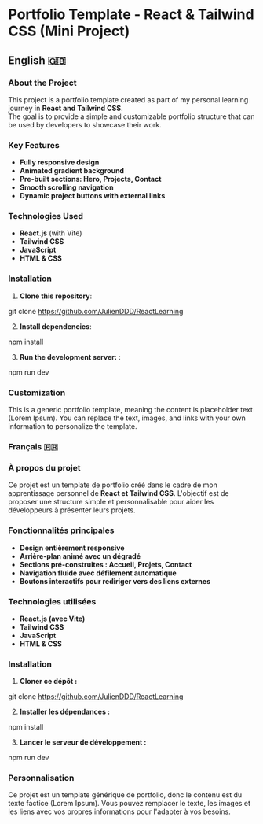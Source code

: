 # Portfolio Template - React & Tailwind CSS (Mini Project)

## English 🇬🇧

###  About the Project
This project is a portfolio template created as part of my personal learning journey in **React and Tailwind CSS**.  
The goal is to provide a simple and customizable portfolio structure that can be used by developers to showcase their work.

###  Key Features
- **Fully responsive design**
- **Animated gradient background**
- **Pre-built sections: Hero, Projects, Contact**
- **Smooth scrolling navigation**
- **Dynamic project buttons with external links**

###  Technologies Used
- **React.js** (with Vite)
- **Tailwind CSS**
- **JavaScript**
- **HTML & CSS**

###  Installation
1. **Clone this repository**:

git clone https://github.com/JulienDDD/ReactLearning

2. **Install dependencies**:

npm install

3. **Run the development server:** :

npm run dev

### Customization
This is a generic portfolio template, meaning the content is placeholder text (Lorem Ipsum).
You can replace the text, images, and links with your own information to personalize the template.


### Français 🇫🇷

### À propos du projet
Ce projet est un template de portfolio créé dans le cadre de mon apprentissage personnel de **React et Tailwind CSS**.
L'objectif est de proposer une structure simple et personnalisable pour aider les développeurs à présenter leurs projets.

### Fonctionnalités principales
- **Design entièrement responsive**
- **Arrière-plan animé avec un dégradé**
- **Sections pré-construites : Accueil, Projets, Contact**
- **Navigation fluide avec défilement automatique**
- **Boutons interactifs pour rediriger vers des liens externes**

### Technologies utilisées
- **React.js (avec Vite)**
- **Tailwind CSS**
- **JavaScript**
- **HTML & CSS**

### Installation
1. **Cloner ce dépôt :**

git clone https://github.com/JulienDDD/ReactLearning

2. **Installer les dépendances :**

npm install

3. **Lancer le serveur de développement :**

npm run dev


### Personnalisation
Ce projet est un template générique de portfolio, donc le contenu est du texte factice (Lorem Ipsum).
Vous pouvez remplacer le texte, les images et les liens avec vos propres informations pour l'adapter à vos besoins.

